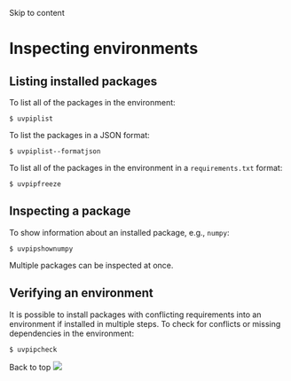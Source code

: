 Skip to content 
# Inspecting environments
## Listing installed packages
To list all of the packages in the environment:
```
$ uvpiplist

```

To list the packages in a JSON format:
```
$ uvpiplist--formatjson

```

To list all of the packages in the environment in a `requirements.txt` format:
```
$ uvpipfreeze

```

## Inspecting a package
To show information about an installed package, e.g., `numpy`:
```
$ uvpipshownumpy

```

Multiple packages can be inspected at once.
## Verifying an environment
It is possible to install packages with conflicting requirements into an environment if installed in multiple steps.
To check for conflicts or missing dependencies in the environment:
```
$ uvpipcheck

```

Back to top 
![](https://cdn.usefathom.com/?h=https%3A%2F%2Fdocs.astral.sh&p=%2Fuv%2Fpip%2Finspection%2F&r=&sid=ESKBRHGN&qs=%7B%7D&cid=69380017)
